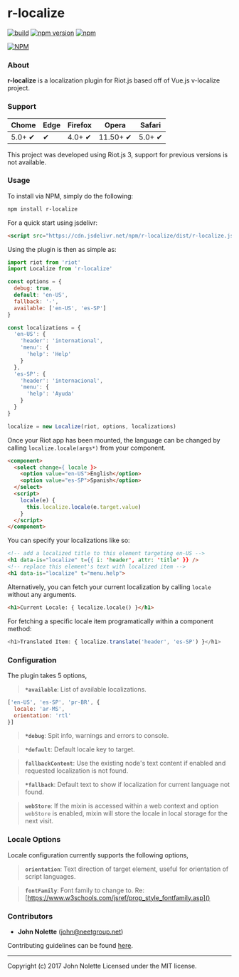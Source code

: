 # **r-localize**

[![build](https://travis-ci.org/neetjn/r-localize.svg?branch=master)](https://travis-ci.org/neetjn/r-localize/)
[![npm version](https://badge.fury.io/js/r-localize.svg)](https://badge.fury.io/js/r-localize)
[![npm](https://img.shields.io/npm/dm/r-localize.svg)](https://www.npmjs.com/package/r-localize)

[![NPM](https://nodei.co/npm/r-localize.png)](https://nodei.co/npm/r-localize/)

### About

**r-localize** is a localization plugin for Riot.js based off of Vue.js v-localize project.

### Support

| Chome  | Edge | Firefox | Opera    | Safari |
|--------|------|---------|----------|--------|
| 5.0+ ✔ |  ✔   | 4.0+ ✔  | 11.50+ ✔ | 5.0+ ✔ |

This project was developed using Riot.js 3, support for previous versions is not available.

### Usage

To install via NPM, simply do the following:
```sh
npm install r-localize
```
For a quick start using jsdelivr:
```html
<script src="https://cdn.jsdelivr.net/npm/r-localize/dist/r-localize.js"></script>
```
Using the plugin is then as simple as:

```js
import riot from 'riot'
import Localize from 'r-localize'

const options = {
  debug: true,
  default: 'en-US',
  fallback: '-',  
  available: ['en-US', 'es-SP']
}

const localizations = {
  'en-US': {
    'header': 'international',
    'menu': {
      'help': 'Help'
    }
  },
  'es-SP': {
    'header': 'internacional',
    'menu': {
      'help': 'Ayuda'
    }
  }
}

localize = new Localize(riot, options, localizations)
```

Once your Riot app has been mounted, the language can be changed by calling `localize.locale(args*)` from your component.

```html
<component>
  <select change={ locale }>
    <option value="en-US">English</option>
    <option value="es-SP">Spanish</option>
  </select>
  <script>
    locale(e) {
      this.localize.locale(e.target.value)
    }
  </script>
</component>
```

You can specify your localizations like so:

```html
<!-- add a localized title to this element targeting en-US -->
<h1 data-is="localize" t={{ i: 'header', attr: 'title' }} />
<!-- replace this element's text with localized item -->
<h1 data-is="localize" t="menu.help">
```

Alternatively, you can fetch your current localization by calling `locale` without any arguments.

```html
<h1>Current Locale: { localize.locale() }</h1>
```

For fetching a specific locale item programatically within a component method:

```js
<h1>Translated Item: { localize.translate('header', 'es-SP') }</h1>
```

### Configuration

The plugin takes 5 options,

> **`*available`**: List of available localizations.

```js
['en-US', 'es-SP', 'pr-BR', {
  locale: 'ar-MS',
  orientation: 'rtl'
}]
```

> **`*debug`**: Spit info, warnings and errors to console.

> **`*default`**: Default locale key to target.

> **`fallbackContent`**: Use the existing node's text content if enabled and requested localization is not found. 

> **`*fallback`**: Default text to show if localization for current language not found.

> **`webStore`**: If the mixin is accessed within a web context and option `webStore` is enabled, mixin will store the locale in local storage for the next visit.

### Locale Options

Locale configuration currently supports the following options,

> **`orientation`**: Text direction of target element, useful for orientation of script languages.

> **`fontFamily`**: Font family to change to. Re: [https://www.w3schools.com/jsref/prop_style_fontfamily.asp]()

### Contributors

* **John Nolette** (john@neetgroup.net)

Contributing guidelines can be found [here](https://github.com/neetjn/r-localize/blob/master/CONTRIBUTING.md).

---

Copyright (c) 2017 John Nolette Licensed under the MIT license.
